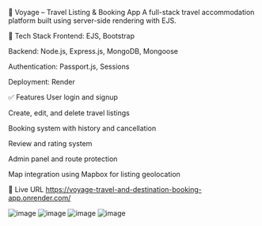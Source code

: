 🧾 Voyage – Travel Listing & Booking App
A full-stack travel accommodation platform  built using server-side rendering with EJS.

🔧 Tech Stack
Frontend: EJS, Bootstrap

Backend: Node.js, Express.js, MongoDB, Mongoose

Authentication: Passport.js, Sessions

Deployment: Render

✅ Features
User login and signup

Create, edit, and delete travel listings

Booking system with history and cancellation

Review and rating system

Admin panel and route protection

Map integration using Mapbox for listing geolocation

🚀 Live URL
https://voyage-travel-and-destination-booking-app.onrender.com/

![image](https://github.com/user-attachments/assets/e1473a71-4b8f-494f-bde2-a3c696919eb2)
![image](https://github.com/user-attachments/assets/06e3fed0-edee-42be-9038-f96bae905beb)
![image](https://github.com/user-attachments/assets/10ea7eb1-07d8-48b9-bb6b-f94b295bd36b)
![image](https://github.com/user-attachments/assets/0859298f-8087-4bc7-bb37-510d27dbdd79)


